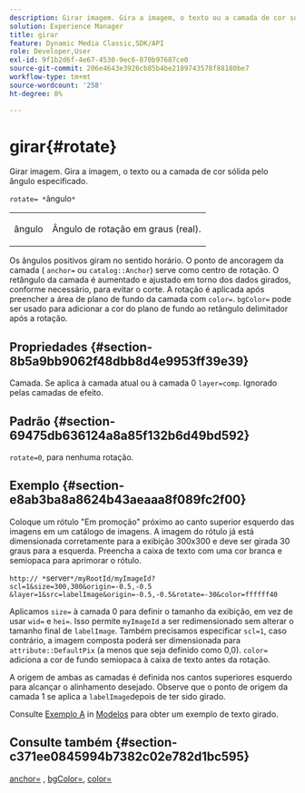 ```yaml
---
description: Girar imagem. Gira a imagem, o texto ou a camada de cor sólida pelo ângulo especificado.
solution: Experience Manager
title: girar
feature: Dynamic Media Classic,SDK/API
role: Developer,User
exl-id: 9f1b2d6f-4e67-4530-9ec6-870b97687ce0
source-git-commit: 206e4643e3926cb85b4be2189743578f88180be7
workflow-type: tm+mt
source-wordcount: '258'
ht-degree: 0%

---
```


# girar{#rotate}

Girar imagem. Gira a imagem, o texto ou a camada de cor sólida pelo ângulo especificado.

`rotate= *`ângulo`*`

<table id="simpletable_5531ED4C2099411DB404657E12B05314"> 
 <tr class="strow"> 
  <td class="stentry"> <p><span class="varname"> ângulo</span> </p> </td> 
  <td class="stentry"> <p>Ângulo de rotação em graus (real). </p></td> 
 </tr> 
</table>

Os ângulos positivos giram no sentido horário. O ponto de ancoragem da camada ( `anchor=` ou `catalog::Anchor`) serve como centro de rotação. O retângulo da camada é aumentado e ajustado em torno dos dados girados, conforme necessário, para evitar o corte. A rotação é aplicada após preencher a área de plano de fundo da camada com `color=`. `bgColor=` pode ser usado para adicionar a cor do plano de fundo ao retângulo delimitador após a rotação.

## Propriedades {#section-8b5a9bb9062f48dbb8d4e9953ff39e39}

Camada. Se aplica à camada atual ou à camada 0 `layer=comp`. Ignorado pelas camadas de efeito.

## Padrão {#section-69475db636124a8a85f132b6d49bd592}

`rotate=0`, para nenhuma rotação.

## Exemplo {#section-e8ab3ba8a8624b43aeaaa8f089fc2f00}

Coloque um rótulo &quot;Em promoção&quot; próximo ao canto superior esquerdo das imagens em um catálogo de imagens. A imagem do rótulo já está dimensionada corretamente para a exibição 300x300 e deve ser girada 30 graus para a esquerda. Preencha a caixa de texto com uma cor branca e semiopaca para aprimorar o rótulo.

`http:// *`server`*/myRootId/myImageId?scl=1&size=300,300&origin=-0.5,-0.5 &layer=1&src=labelImage&origin=-0.5,-0.5&rotate=-30&color=ffffff40`

Aplicamos `size=` à camada 0 para definir o tamanho da exibição, em vez de usar `wid=` e `hei=`. Isso permite `myImageId` a ser redimensionado sem alterar o tamanho final de `labelImage`. Também precisamos especificar `scl=1`, caso contrário, a imagem composta poderá ser dimensionada para `attribute::DefaultPix` (a menos que seja definido como 0,0). `color=` adiciona a cor de fundo semiopaca à caixa de texto antes da rotação.

A origem de ambas as camadas é definida nos cantos superiores esquerdo para alcançar o alinhamento desejado. Observe que o ponto de origem da camada 1 se aplica a `labelImage`depois de ter sido girado.

Consulte [Exemplo A](../../../../../is-api/http-ref/image-serving-api-ref/c-http-protocol-reference/c-templates/r-example-a.md#reference-c78ea82e8a1646738e764fa6685dfbac) in [Modelos](../../../../../is-api/http-ref/image-serving-api-ref/c-http-protocol-reference/c-templates/c-templates.md#concept-3cd2d2adae0e41b2979b9640244d4d3e) para obter um exemplo de texto girado.

## Consulte também {#section-c371ee0845994b7382c02e782d1bc595}

[anchor=](../../../../../is-api/http-ref/image-serving-api-ref/c-http-protocol-reference/c-command-reference/r-anchor.md#reference-6661e548ab284b82828d8d94c8ddeb7c) , [bgColor=](../../../../../is-api/http-ref/image-serving-api-ref/c-http-protocol-reference/c-command-reference/r-bgcolor.md#reference-441371ba4ef54fe781887c5ae448f6ab), [color=](/help/aem-is-ir-api/is-api/http-ref/image-serving-api-ref/c-http-protocol-reference/c-data-types/r-is-http-color.md)
